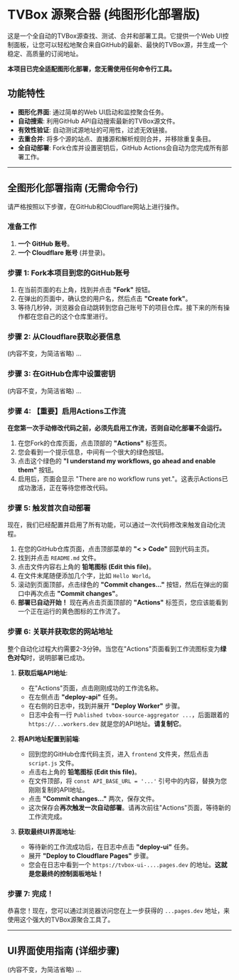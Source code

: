 # TVBox 源聚合器 (纯图形化部署版)

这是一个全自动的TVBox源查找、测试、合并和部署工具。它提供一个Web UI控制面板，让您可以轻松地聚合来自GitHub的最新、最快的TVBox源，并生成一个稳定、高质量的订阅地址。

**本项目已完全适配图形化部署，您无需使用任何命令行工具。**

## 功能特性

- **图形化界面**: 通过简单的Web UI启动和监控聚合任务。
- **自动搜索**: 利用GitHub API自动搜索最新的TVBox源文件。
- **有效性验证**: 自动测试源地址的可用性，过滤无效链接。
- **去重合并**: 将多个源的站点、直播源和解析规则合并，并移除重复条目。
- **全自动部署**: Fork仓库并设置密钥后，GitHub Actions会自动为您完成所有部署工作。

---

## 全图形化部署指南 (无需命令行)

请严格按照以下步骤，在GitHub和Cloudflare网站上进行操作。

### 准备工作
1.  **一个 GitHub 账号**。
2.  **一个 Cloudflare 账号** (并登录)。

### 步骤 1: Fork本项目到您的GitHub账号

1.  在当前页面的右上角，找到并点击 **"Fork"** 按钮。
2.  在弹出的页面中，确认您的用户名，然后点击 **"Create fork"**。
3.  等待几秒钟，浏览器会自动跳转到您自己账号下的项目仓库。接下来的所有操作都在您自己的这个仓库里进行。

### 步骤 2: 从Cloudflare获取必要信息
(内容不变，为简洁省略)
...

### 步骤 3: 在GitHub仓库中设置密钥
(内容不变，为简洁省略)
...

### 步骤 4: 【重要】启用Actions工作流

**在您第一次手动修改代码之前，必须先启用工作流，否则自动化部署不会运行。**

1.  在您Fork的仓库页面，点击顶部的 **"Actions"** 标签页。
2.  您会看到一个提示信息，中间有一个很大的绿色按钮。
3.  点击这个绿色的 **"I understand my workflows, go ahead and enable them"** 按钮。
4.  启用后，页面会显示 "There are no workflow runs yet."。这表示Actions已成功激活，正在等待您修改代码。

### 步骤 5: 触发首次自动部署

现在，我们已经配置并启用了所有功能，可以通过一次代码修改来触发自动化流程。

1.  在您的GitHub仓库页面，点击顶部菜单的 **"< > Code"** 回到代码主页。
2.  找到并点击 `README.md` 文件。
3.  点击文件内容右上角的 **铅笔图标 (Edit this file)**。
4.  在文件末尾随便添加几个字，比如 `Hello World`。
5.  滚动到页面顶部，点击绿色的 **"Commit changes..."** 按钮，然后在弹出的窗口中再次点击 **"Commit changes"**。
6.  **部署已自动开始！** 现在再点击页面顶部的 **"Actions"** 标签页，您应该能看到一个正在运行的黄色图标的工作流了。

### 步骤 6: 关联并获取您的网站地址

整个自动化过程大约需要2-3分钟。当您在"Actions"页面看到工作流图标变为**绿色对勾**时，说明部署已成功。

1.  **获取后端API地址**:
    -   在"Actions"页面，点击刚刚成功的工作流名称。
    -   在左侧点击 **"deploy-api"** 任务。
    -   在右侧的日志中，找到并展开 **"Deploy Worker"** 步骤。
    -   日志中会有一行 `Published tvbox-source-aggregator ...`，后面跟着的 `https://...workers.dev` 就是您的API地址。**请复制它**。

2.  **将API地址配置到前端**:
    -   回到您的GitHub仓库代码主页，进入 `frontend` 文件夹，然后点击 `script.js` 文件。
    -   点击右上角的 **铅笔图标 (Edit this file)**。
    -   在文件顶部，将 `const API_BASE_URL = '...'` 引号中的内容，替换为您刚刚复制的API地址。
    -   点击 **"Commit changes..."** 两次，保存文件。
    -   这次保存会**再次触发一次自动部署**。请再次前往"Actions"页面，等待新的工作流完成。

3.  **获取最终UI界面地址**:
    -   等待新的工作流成功后，在日志中点击 **"deploy-ui"** 任务。
    -   展开 **"Deploy to Cloudflare Pages"** 步骤。
    -   您会在日志中看到一个 `https://tvbox-ui-....pages.dev` 的地址。**这就是您最终的控制面板地址！**

### 步骤 7: 完成！

恭喜您！现在，您可以通过浏览器访问您在上一步获得的 `...pages.dev` 地址，来使用这个强大的TVBox源聚合工具了。

---

## UI界面使用指南 (详细步骤)
(内容不变，为简洁省略)
...
